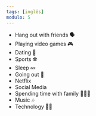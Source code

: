 ```yaml
---
tags: [inglês]
modulo: 5
---
```


- Hang out with friends 🗣
- Playing video games 🎮
- Dating 📅
- Sports ⚽
- Sleep 💤
- Going out 🚪
- Netflix
- Social Media
- Spending time with family 🧑‍🤝‍🧑
- Music 🎶
- Technology 🧑‍💻